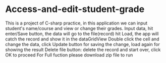 # Access-and-edit-student-grade
This is a project of C-sharp practice, in this application we can input student's name/course and view or change their grades.
Input data, hit enter/Save button, the data will go to the file(record)
hit Load, the app will catch the record and show it in the dataGridView 
Double click the cell and change the data, click Update button for saving the change, load again for showing the result 
Delete file button: delete the record and start over, click OK to proceed 
For Full fuction please download zip file to run
